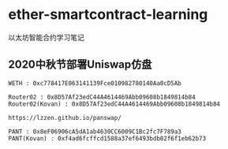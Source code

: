# ether-smartcontract-learning
以太坊智能合约学习笔记

## 2020中秋节部署Uniswap仿盘
```
WETH : 0xc778417E063141139Fce010982780140Aa0cD5Ab

Router02 : 0x8D57Af23edC44A4614469Abb09608b1849814b84
Router02(Kovan) : 0x8D57Af23edC44A4614469Abb09608b1849814b84

https://lzzen.github.io/panswap/

PANT : 0x8eF06906cA5dA1ab4630CC6009C1Bc2fc7F789a3
PANT(Kovan) : 0xf4ad6fcffcd1588a37ef6493bdb02f6f1eb62b73
```
